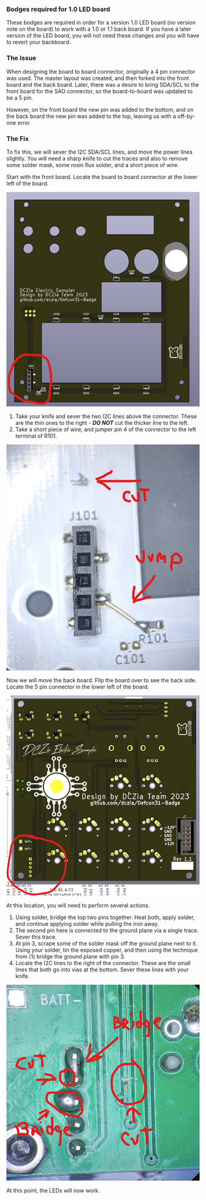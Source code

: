 ### Bodges required for 1.0 LED board

These bodges are required in order for a version 1.0 LED board (no version note on the board) to work with a 1.0 or 1.1 back board.  If you have a later version of the LED board, you will not need these changes and you will have to revert your backboard.

### The Issue

When designing the board to board connector, originally a 4 pin connector was used.  The master layout was created, and then forked into the front board and the back board.  Later, there was a desire to bring SDA/SCL to the front board for the SAO connector, so the board-to-board was updated to be a 5 pin.

However, on the front board the new pin was added to the bottom, and on the back board the new pin was added to the top, leaving us with a off-by-one error

### The Fix

To fix this, we will sever the I2C SDA/SCL lines, and move the power lines slightly.  You will need a sharp knife to cut the traces and also to remove some solder mask, some rosin flux solder, and a short piece of wire.

Start with the front board.  Locate the board to board connector at the lower left of the board.

![front](frontboardlocation.png)

1. Take your knife and sever the two I2C lines above the connector.  These are the thin ones to the right - ***DO NOT*** cut the thicker line to the left.  
2. Take a short piece of wire, and jumper pin 4 of the connector to the left terminal of R101.

![frontbodge](frontbodge.png)

Now we will move the back board.  Flip the board over to see the back side.  Locate the 5 pin connector in the lower left of the board.

![back](backboardlocation.png)

At this location, you will need to perform several actions.

1. Using solder, bridge the top two pins together.  Heat both, apply solder, and continue applying solder while pulling the iron away.
2. The second pin here is connected to the ground plane via a single trace.  Sever this trace.
3. At pin 3, scrape some of the solder mask off the ground plane next to it.  Using your solder, tin the exposed copper, and then using the technique from (1) bridge the ground plane with pin 3.
4. Locate the I2C lines to the right of the connector.  These are the small lines that both go into vias at the bottom.  Sever these lines with your knife.

![backbodge](backbodge.png)

At this point, the LEDs will now work.